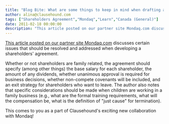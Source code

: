 ```yaml
---
title: "Blog Bite: What are some things to keep in mind when drafting a shareholders' agreement?"
author: alina@clausehound.com
tags: ["Shareholders Agreement","Mondaq","Learn","Canada (General)"]
date: 2011-02-18 00:00:00
description: "This article posted on our partner site Mondaq.com discusses certain issues that should be resolved and addressed when developing a shareholders' agreement."
---
```


[This article posted on our partner site Mondaq.com](http://www.mondaq.com/canada/x/123542/Directors+Officers/Why+Do+You+Need+A+Shareholders+Agreement) discusses certain issues that should be resolved and addressed when developing a shareholders' agreement.

Whether or not shareholders are family related, the agreement should specify (among other things) the base salary for each shareholder, the amount of any dividends, whether unanimous approval is required for business decisions, whether non-compete covenants will be included, and an exit strategy for shareholders who want to leave. The author also notes that specific considerations should be made when children are working in a family business (e.g., what are the formal training requirements, what will the compensation be, what is the definition of "just cause" for termination).

This comes to you as a part of Clausehound's exciting new collaboration with Mondaq!
